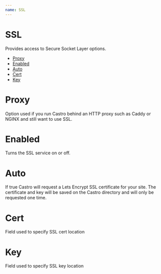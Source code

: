 ```yaml
---
name: SSL
---
```


# SSL

Provides access to Secure Socket Layer options.

- [Proxy](#proxy)
- [Enabled](#enabled)
- [Auto](#auto)
- [Cert](#cert)
- [Key](#key)

# Proxy

Option used if you run Castro behind an HTTP proxy such as Caddy or NGINX and still want to use SSL.

# Enabled

Turns the SSL service on or off.

# Auto

If true Castro will request a Lets Encrypt SSL certificate for your site. The certificate and key will be saved on the Castro directory and will only be requested one time.

# Cert

Field used to specify SSL cert location

# Key

Field used to specify SSL key location